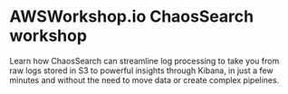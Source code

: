 

# AWSWorkshop.io ChaosSearch workshop 

Learn how ChaosSearch can streamline log processing to take you from raw logs stored in S3 to powerful insights through Kibana, in just a few minutes and without the need to move data or create complex pipelines.

